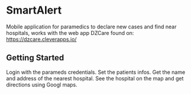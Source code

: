 # SmartAlert

Mobile application for paramedics to declare new cases and find near hospitals, works with the web app DZCare found on: https://dzcare.cleverapps.io/

## Getting Started

Login with the parameds credentials. 
Set the patients infos.
Get the name and address of the nearest hospital.
See the hospital on the map and get directions using Googl maps.
